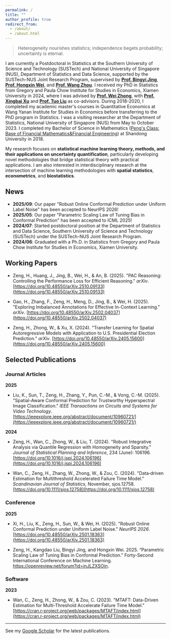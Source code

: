 ```yaml
---
permalink: /
title: ""
author_profile: true
redirect_from: 
  - /about/
  - /about.html
---
```

> Heterogeneity nourishes statistics; independence begets probability; uncertainty is eternal.

I am currently a Postdoctoral in Statistics at the Southern University of Science and Technology (SUSTech) and National University of Singapore (NUS), Department of Statistics and Data Science, supported by the SUSTech-NUS Joint Research Program, supervised by **[Prof. Bingyi Jing](https://www.sustech.edu.cn/zh/faculties/jingbing-yi.html)**, **[Prof. Hongxin Wei](https://hongxin001.github.io/)**, and **[Prof. Wang Zhou](https://www.stat.nus.edu.cn/wang-zhou/)**. I received my PhD in Statistics from Gregory and Paula Chow Institute for Studies in Economics, Xiamen University in 2024, where I was advised by **[Prof. Wei Zhong](https://faculty.xmu.edu.cn/wzhong/zh_CN/index/559037/list/index.htm)**, with **[Prof. Xingbai Xu](https://faculty.xmu.edu.cn/XXB/zh_CN/index.htm)** and **[Prof. Tuo Liu](https://faculty.xmu.edu.cn/LT1234/zh_CN/index/582397/list/index.htm)** as co-advisors. During 2018-2020, I completed my academic master's courses in Quantitative Economics at Wang Yanan Institute for Studies in Economics before transferring to the PhD program in Statistics. I was a visiting researcher at the Department of Statistics, National University of Singapore (NUS) from May to October 2023. I completed my Bachelor of Science in Mathematics ([Peng's Class: Base of Financial Mathematics&Financial Engineering](https://www.math.sdu.edu.cn/info/1026/1612.htm)) at Shandong University in 2018. 

My research focuses on **statistical machine learning theory, methods, and their applications on uncertainty quantification**, particularly developing novel methodologies that bridge statistical theory with practical applications. I am also interested in interdisciplinary research at the intersection of machine learning methodologies with **spatial statistics**, **econometrics**, and **biostatistics**.

## News
- **2025/09**: Our paper "Robust Online Conformal Prediction under Uniform Label Noise" has been accepted to NeurIPS 2026!
- **2025/05**: Our paper "Parametric Scaling Law of Tuning Bias in Conformal Prediction" has been accepted to ICML 2025!
- **2024/07**: Started postdoctoral position at the Department of Statistics and Data Science, Southern University of Science and Technology (SUSTech) under the SUSTech-NUS Joint Research Program.
- **2024/06**: Graduated with a Ph.D. in Statistics from Gregory and Paula Chow Institute for Studies in Economics, Xiamen University.

## Working Papers

- Zeng, H., Huang, J., Jing, B., Wei, H., & An, B. (2025). "PAC Reasoning: Controlling the Performance Loss for Efficient Reasoning." *arXiv*. [https://doi.org/10.48550/arXiv.2510.09133](https://doi.org/10.48550/arXiv.2510.09133)

- Gao, H., Zhang, F., Zeng, H., Meng, D., Jing, B., & Wei, H. (2025). "Exploring Imbalanced Annotations for Effective In-Context Learning." *arXiv*. [https://doi.org/10.48550/arXiv.2502.04037](https://doi.org/10.48550/arXiv.2502.04037)

- Zeng, H., Zhong, W., & Xu, X. (2024). "Transfer Learning for Spatial Autoregressive Models with Application to U.S. Presidential Election Prediction." *arXiv*. [https://doi.org/10.48550/arXiv.2405.15600](https://doi.org/10.48550/arXiv.2405.15600)

## Selected Publications

### Journal Articles

**2025**
- Liu, K., Sun, T., Zeng, H., Zhang, Y., Pun, C.-M., & Vong, C.-M. (2025). "Spatial-Aware Conformal Prediction for Trustworthy Hyperspectral Image Classification." *IEEE Transactions on Circuits and Systems for Video Technology*. [https://ieeexplore.ieee.org/abstract/document/10960721/](https://ieeexplore.ieee.org/abstract/document/10960721/)

**2024**
- Zeng, H., Wan, C., Zhong, W., & Liu, T. (2024). "Robust Integrative Analysis via Quantile Regression with Homogeneity and Sparsity." *Journal of Statistical Planning and Inference*, 234 (June): 106196. [https://doi.org/10.1016/j.jspi.2024.106196](https://doi.org/10.1016/j.jspi.2024.106196)

- Wan, C., Zeng, H., Zhang, W., Zhong, W., & Zou, C. (2024). "Data‐driven Estimation for Multithreshold Accelerated Failure Time Model." *Scandinavian Journal of Statistics*, November, sjos.12758. [https://doi.org/10.1111/sjos.12758](https://doi.org/10.1111/sjos.12758)

### Conference

**2025**
- Xi, H., Liu, K., Zeng, H., Sun, W., & Wei, H. (2025). "Robust Online Conformal Prediction under Uniform Label Noise." *NeurIPS 2026*. [https://doi.org/10.48550/arXiv.2501.18363](https://doi.org/10.48550/arXiv.2501.18363)
  
- Zeng, H., Kangdao Liu, Bingyi Jing, and Hongxin Wei. 2025. “Parametric Scaling Law of Tuning Bias in Conformal Prediction.”  Forty-Second International Conference on Machine Learning. https://openreview.net/forum?id=jnJLZXSOin.

### Software

**2023**
- Wan, C., Zeng, H., Zhong, W., & Zou, C. (2023). "MTAFT: Data-Driven Estimation for Multi-Threshold Accelerate Failure Time Model." [https://cran.r-project.org/web/packages/MTAFT/index.html](https://cran.r-project.org/web/packages/MTAFT/index.html)

--- 
See my [Google Scholar](https://scholar.google.com/citations?user=-EiBHeIAAAAJ&hl=en) for the latest publications.